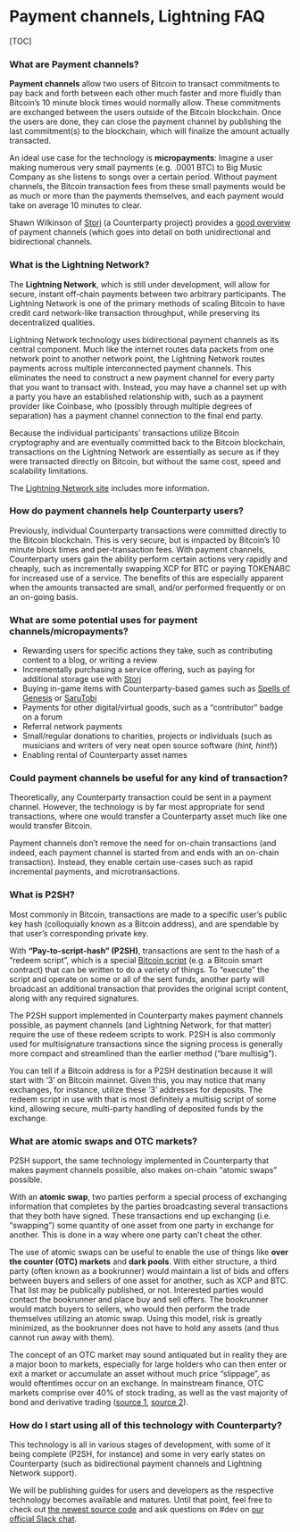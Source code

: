 Payment channels, Lightning FAQ
====================

[TOC]

### What are Payment channels?

**Payment channels** allow two users of Bitcoin to transact commitments to pay back and forth between each other much faster and more fluidly than Bitcoin’s 10 minute block times would normally allow. These commitments are exchanged between the users outside of the Bitcoin blockchain. Once the users are done, they can close the payment channel by publishing the last commitment(s) to the blockchain, which will finalize the amount actually transacted.

An ideal use case for the technology is **micropayments**: Imagine a user making numerous very small payments (e.g. .0001 BTC) to Big Music Company as she listens to songs over a certain period. Without payment channels, the Bitcoin transaction fees from these small payments would be as much or more than the payments themselves, and each payment would take on average 10 minutes to clear.

Shawn Wilkinson of [Storj](https://storj.io/) (a Counterparty project) provides a [good overview](http://super3.org/introduction-to-micropayment-channels/) of payment channels (which goes into detail on both unidirectional and bidirectional channels.

### What is the Lightning Network?

The **Lightning Network**, which is still under development, will allow for secure, instant off-chain payments between two arbitrary participants. The Lightning Network is one of the primary methods of scaling Bitcoin to have credit card network-like transaction throughput, while preserving its decentralized qualities.

Lightning Network technology uses bidirectional payment channels as its central component. Much like the internet routes data packets from one network point to another network point, the Lightning Network routes payments across multiple interconnected payment channels. This eliminates the need to construct a new payment channel for every party that you want to transact with. Instead, you may have a channel set up with a party you have an established relationship with, such as a payment provider like Coinbase, who (possibly through multiple degrees of separation) has a payment channel connection to the final end party.

Because the individual participants’ transactions utilize Bitcoin cryptography and are eventually committed back to the Bitcoin blockchain, transactions on the Lightning Network are essentially as secure as if they were transacted directly on Bitcoin, but without the same cost, speed and scalability limitations.

The [Lightning Network site](https://lightning.network/) includes more information.

### How do payment channels help Counterparty users?

Previously, individual Counterparty transactions were committed directly to the Bitcoin blockchain. This is very secure, but is impacted by Bitcoin’s 10 minute block times and per-transaction fees. With payment channels, Counterparty users gain the ability perform certain actions very rapidly and cheaply, such as incrementally swapping XCP for BTC or paying TOKENABC for increased use of a service. The benefits of this are especially apparent when the amounts transacted are small, and/or performed frequently or on an on-going basis.

### What are some potential uses for payment channels/micropayments?

* Rewarding users for specific actions they take, such as contributing content to a blog, or writing a review
* Incrementally purchasing a service offering, such as paying for additional storage use with [Storj](https://storj.io/)
* Buying in-game items with Counterparty-based games such as [Spells of Genesis](http://spellsofgenesis.com/) or [SaruTobi](https://itunes.apple.com/gb/app/sarutobi/id932194840?mt=8)
* Payments for other digital/virtual goods, such as a “contributor” badge on a forum
* Referral network payments
* Small/regular donations to charities, projects or individuals (such as musicians and writers of very neat open source software (_hint, hint!_))
* Enabling rental of Counterparty asset names

### Could payment channels be useful for any kind of transaction?

Theoretically, any Counterparty transaction could be sent in a payment channel. However, the technology is by far most appropriate for send transactions, where one would transfer a Counterparty asset much like one would transfer Bitcoin.

Payment channels don’t remove the need for on-chain transactions (and indeed, each payment channel is started from and ends with an on-chain transaction). Instead, they enable certain use-cases such as rapid incremental payments, and microtransactions.

### What is P2SH?

Most commonly in Bitcoin, transactions are made to a specific user’s public key hash (colloquially known as a Bitcoin address), and are spendable by that user’s corresponding private key.

With **“Pay-to-script-hash” (P2SH)**, transactions are sent to the hash of a “redeem script”, which is a special [Bitcoin script](https://en.bitcoin.it/wiki/Script) (e.g. a Bitcoin smart contract) that can be written to do a variety of things. To “execute” the script and operate on some or all of the sent funds, another party will broadcast an additional transaction that provides the original script content, along with any required signatures. 

The P2SH support implemented in Counterparty makes payment channels possible, as payment channels (and Lightning Network, for that matter) require the use of these redeem scripts to work. P2SH is also commonly used for multisignature transactions since the signing process is generally more compact and streamlined than the earlier method (“bare multisig”).

You can tell if a Bitcoin address is for a P2SH destination because it will start with ‘3’ on Bitcoin mainnet. Given this, you may notice that many exchanges, for instance, utilize these ‘3’ addresses for deposits. The redeem script in use with that is most definitely a multisig script of some kind, allowing secure, multi-party handling of deposited funds by the exchange.

### What are atomic swaps and OTC markets?

P2SH support, the same technology implemented in Counterparty that makes payment channels possible, also makes on-chain “atomic swaps” possible.

With an **atomic swap**, two parties perform a special process of exchanging information that completes by the parties broadcasting several transactions that they both have signed. These transactions end up exchanging (i.e. “swapping”) some quantity of one asset from one party in exchange for another. This is done in a way where one party can’t cheat the other.

The use of atomic swaps can be useful to enable the use of things like **over the counter (OTC) markets** and **dark pools**. With either structure, a third party (often known as a bookrunner) would maintain a list of bids and offers between buyers and sellers of one asset for another, such as XCP and BTC. That list may be publically published, or not. Interested parties would contact the bookrunner and place buy and sell offers. The bookrunner would match buyers to sellers, who would then perform the trade themselves utilizing an atomic swap. Using this model, risk is greatly minimized, as the bookrunner does not have to hold any assets (and thus cannot run away with them).

The concept of an OTC market may sound antiquated but in reality they are a major boon to markets, especially for large holders who can then enter or exit a market or accumulate an asset without much price “slippage”, as would oftentimes occur on an exchange. In mainstream finance, OTC markets comprise over 40% of stock trading, as well as the vast majority of bond and derivative trading ([source 1](https://en.wikipedia.org/wiki/Over-the-counter_(finance)), [source 2](https://en.wikipedia.org/wiki/Derivatives_market)).

### How do I start using all of this technology with Counterparty?

This technology is all in various stages of development, with some of it being complete (P2SH, for instance) and some in very early states on Counterparty (such as bidirectional payment channels and Lightning Network support).

We will be publishing guides for users and developers as the respective technology becomes available and matures. Until that point, feel free to check out [the newest source code](https://github.com/CounterpartyXCP/counterparty-lib/tree/develop) and ask questions on #dev on [our official Slack chat](http://slack.counterparty.io/).
